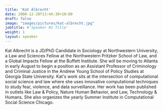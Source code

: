 ```yaml
---
title: 'Kat Albrecht'
date: 2000-12-20T13:44:30+10:00
draft: false
image: "images/pictures/kat-albrecht.jpg"
jobtitle: #'Speaker #1 Title'
weight: 1
layout: speaker
---
```


Kat Albrecht is a JD/PhD Candidate in Sociology at Northwestern University, a Law and Sciences Fellow at the Northwestern Pritzker School of Law, and a Global Impacts Fellow at the Buffett Institute. She will be moving to Atlanta in early August to begin a position as an Assistant Professor of Criminology and Criminal Justice in the Andrew Young School of Policy Studies at Georgia State University. Kat's work sits at the intersection of computational social science and law where she uses innovative computational techniques to study fear, violence, and data surveillance. Her work has been published in outlets like Law & Policy, Nature Human Behavior, and Law, Technology & Humans. She also organizes the yearly Summer Institute in Computational Social Science Chicago.
